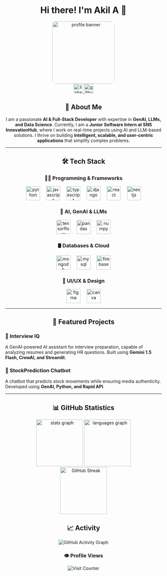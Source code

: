 <h1 align="center">Hi there! I'm Akil A 👋</h1>

<div align="center">
  <img height="200" src="https://steamuserimages-a.akamaihd.net/ugc/947330279855950456/8A2906F9AA894B01E11E91A3BFBDF8D92B620A44/" alt="profile banner" style="border-radius: 10px;" />
</div>

<div align="center">
  <a href="https://www.linkedin.com/in/akil-a-" target="_blank">
    <img src="https://img.shields.io/static/v1?message=LinkedIn&logo=linkedin&label=&color=0077B5&logoColor=white&labelColor=&style=for-the-badge" height="30" alt="linkedin logo" />
  </a>
  <a href="https://github.com/akillabs" target="_blank">
    <img src="https://img.shields.io/static/v1?message=GitHub&logo=github&label=&color=181717&logoColor=white&labelColor=&style=for-the-badge" height="30" alt="github logo" />
  </a>
</div>

<h2 align="center">🚀 About Me</h2>

<p align="center">
I am a passionate <b>AI & Full-Stack Developer</b> with expertise in <b>GenAI, LLMs, and Data Science</b>.  
Currently, I am a <b>Junior Software Intern at SNS InnovationHub</b>, where I work on real-time projects using AI and LLM-based solutions.  
I thrive on building <b>intelligent, scalable, and user-centric applications</b> that simplify complex problems.  
</p>

---

<h2 align="center">🛠️ Tech Stack</h2>

<h3 align="center">👨‍💻 Programming & Frameworks</h3>
<div align="center">
  <img src="https://cdn.jsdelivr.net/gh/devicons/devicon/icons/python/python-original.svg" height="45" alt="python" />
  <img width="12" />
  <img src="https://cdn.jsdelivr.net/gh/devicons/devicon/icons/javascript/javascript-original.svg" height="45" alt="javascript" />
  <img width="12" />
  <img src="https://cdn.jsdelivr.net/gh/devicons/devicon/icons/typescript/typescript-original.svg" height="45" alt="typescript" />
  <img width="12" />
  <img src="https://cdn.jsdelivr.net/gh/devicons/devicon/icons/django/django-plain.svg" height="45" alt="django" />
  <img width="12" />
  <img src="https://cdn.jsdelivr.net/gh/devicons/devicon/icons/react/react-original.svg" height="45" alt="react" />
  <img width="12" />
  <img src="https://cdn.jsdelivr.net/gh/devicons/devicon/icons/nextjs/nextjs-original.svg" height="45" alt="nextjs" />
</div>

<h3 align="center">🤖 AI, GenAI & LLMs</h3>
<div align="center">
  <img src="https://cdn.jsdelivr.net/gh/devicons/devicon/icons/tensorflow/tensorflow-original.svg" height="45" alt="tensorflow" />
  <img width="12" />
  <img src="https://cdn.jsdelivr.net/gh/devicons/devicon/icons/pandas/pandas-original.svg" height="45" alt="pandas" />
  <img width="12" />
  <img src="https://cdn.jsdelivr.net/gh/devicons/devicon/icons/numpy/numpy-original.svg" height="45" alt="numpy" />
</div>

<h3 align="center">🛢️ Databases & Cloud</h3>
<div align="center">
  <img src="https://cdn.jsdelivr.net/gh/devicons/devicon/icons/mongodb/mongodb-original.svg" height="45" alt="mongodb" />
  <img width="12" />
  <img src="https://cdn.jsdelivr.net/gh/devicons/devicon/icons/mysql/mysql-original.svg" height="45" alt="mysql" />
  <img width="12" />
  <img src="https://cdn.jsdelivr.net/gh/devicons/devicon/icons/firebase/firebase-plain.svg" height="45" alt="firebase" />
</div>

<h3 align="center">🎨 UI/UX & Design</h3>
<div align="center">
  <img src="https://cdn.jsdelivr.net/gh/devicons/devicon/icons/figma/figma-original.svg" height="45" alt="figma" />
  <img width="12" />
  <img src="https://cdn.jsdelivr.net/gh/devicons/devicon/icons/canva/canva-original.svg" height="45" alt="canva" />
</div>

---

<h2 align="center">🚀 Featured Projects</h2>

<h3>📌 Interview IQ</h3>
<p>A GenAI-powered AI assistant for interview preparation, capable of analyzing resumes and generating HR questions. Built using <b>Gemini 1.5 Flash, CrewAI, and Streamlit</b>.</p>

<h3>📌 StockPrediction Chatbot</h3>
<p>A chatbot that predicts stock movements while ensuring media authenticity. Developed using <b>GenAI, Python, and Rapid API</b>.</p>



---

<h2 align="center">📊 GitHub Statistics</h2>

<div align="center">
  <img src="https://github-readme-stats.vercel.app/api?username=akillabs&show_icons=true&theme=dracula&hide_border=false&order=1" height="150" alt="stats graph" />
  <img src="https://github-readme-stats.vercel.app/api/top-langs?username=akillabs&layout=compact&theme=dracula&hide_border=false&order=2" height="150" alt="languages graph" />
</div>

<div align="center">
  <img src="https://github-readme-streak-stats.herokuapp.com?user=AkilLabs&theme=dracula" height="150" alt="GitHub Streak" />
</div>

<h2 align="center">📈 Activity</h2>

<div align="center">
  <img src="https://github-readme-activity-graph.vercel.app/graph?username=akillabs&theme=dracula" alt="GitHub Activity Graph" />
</div>

<h3 align="center">👁️ Profile Views</h3>

<div align="center">
  <img src="https://profile-counter.glitch.me/akillabs/count.svg?" alt="Visit Counter" />
</div>
